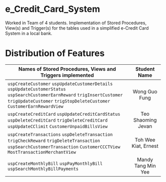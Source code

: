 # e_Credit_Card_System
Worked in Team of 4 students. Implementation of Stored Procedures, View(s) and Trigger(s) for the tables used in a simplified e-Credit Card System in a local bank.


# Distribution of Features
|Names of Stored Procedures, Views and Triggers implemented|Student Name|
|---|:---:|
|`uspCreateCustomer` `uspUpdateCustomerDetails` `uspUpdateCustomerStatus` `uspSearchCustomerEarnReward` `trigInsertCustomer` `trigUpdateCustomer` `trigStopDeleteCustomer` `CustomerEarnRewardView`| Wong Guo Fung
|`uspCreateCreditCard` `uspUpdateCreditCardStatus` `uspDeleteCreditCard` `trigDeleteCreditCard` `uspUpdateCClimit` `CustomerUnpaidBillsView`| Teo Shaoming Jevan
|`uspCreateTransactions` `uspDeleteTransaction` `trigCheckReward` `trigDeleteTransaction` `uspSearchCustomerTransaction` `CustomerCCCTView` `MostTransactionMerchantView`| Toh Wee Kiat, Ernest|
|`uspCreateMonthlyBill` `uspPayMonthlyBill` `uspSearchMonthlyBillPayments`|Mandy Tang Min Yee|

